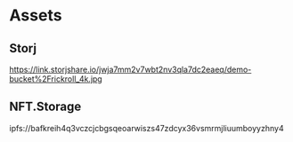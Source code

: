 # Assets
## Storj
https://link.storjshare.io/jwja7mm2v7wbt2nv3qla7dc2eaeq/demo-bucket%2Frickroll_4k.jpg
## NFT.Storage
ipfs://bafkreih4q3vczcjcbgsqeoarwiszs47zdcyx36vsmrmjliuumboyyzhny4

